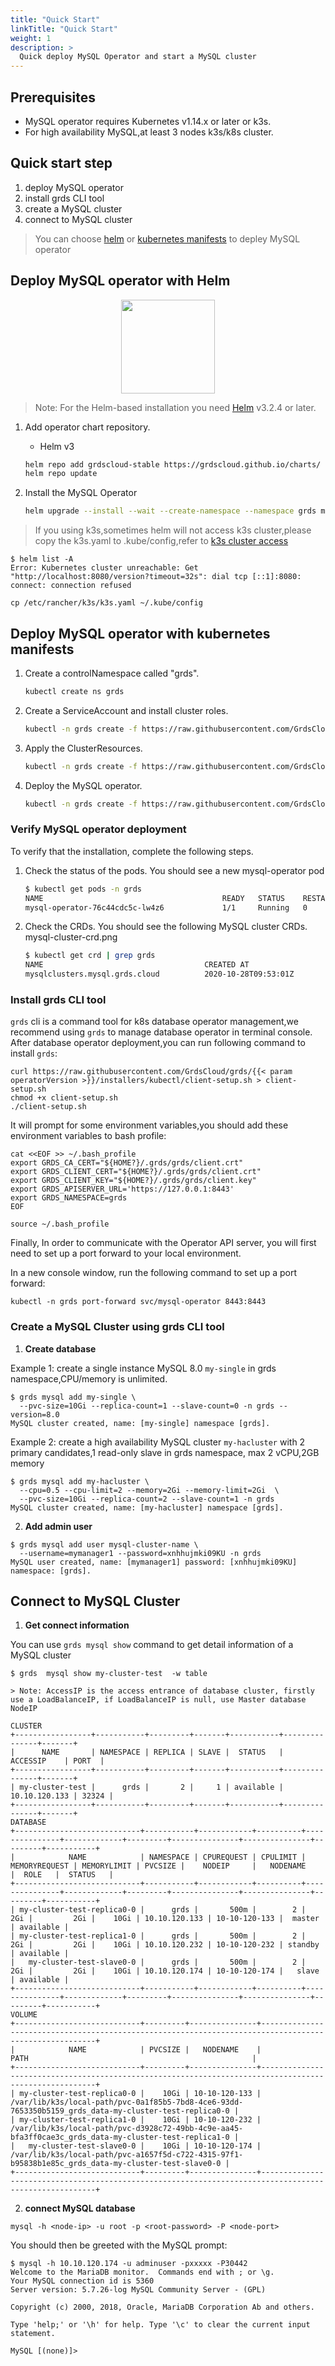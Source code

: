 ```yaml
---
title: "Quick Start"
linkTitle: "Quick Start"
weight: 1
description: >
  Quick deploy MySQL Operator and start a MySQL cluster
---
```


## Prerequisites

- MySQL operator requires Kubernetes v1.14.x or later or k3s.
- For high availability MySQL,at least 3 nodes k3s/k8s cluster.

## Quick start step
1. deploy MySQL operator
2. install grds CLI tool
3. create a MySQL cluster
4. connect to MySQL cluster

> You can choose [helm](#deploy-mysql-operator-with-helm) or [kubernetes manifests](#deploy-mysql-operator-with-kubernetes-manifests) to depley MySQL operator

## Deploy MySQL operator with Helm

<p align="center"><img src="/website/images/helm2.svg" width="150"></p>

> Note: For the Helm-based installation you need [Helm](https://helm.sh/docs/intro/install/#helm) v3.2.4 or later.

1. Add operator chart repository.
    - Helm v3
    ```bash
    helm repo add grdscloud-stable https://grdscloud.github.io/charts/
    helm repo update
    ```

2. Install the MySQL Operator

    ```bash
    helm upgrade --install --wait --create-namespace --namespace grds mysql-operator grdscloud-stable/mysql-operator
    ```

> If you using k3s,sometimes helm will not access k3s cluster,please copy the k3s.yaml to .kube/config,refer to [k3s cluster access](https://rancher.com/docs/k3s/latest/en/cluster-access)

```
$ helm list -A
Error: Kubernetes cluster unreachable: Get "http://localhost:8080/version?timeout=32s": dial tcp [::1]:8080: connect: connection refused

cp /etc/rancher/k3s/k3s.yaml ~/.kube/config
```

## Deploy MySQL operator with kubernetes manifests


1. Create a controlNamespace called "grds".

    ```bash
    kubectl create ns grds
    ```

2. Create a ServiceAccount and install cluster roles.

    ```bash
    kubectl -n grds create -f https://raw.githubusercontent.com/GrdsCloud/grds/{{< param operatorVersion >}}/installers/manifests/rbac.yaml
    ```

3. Apply the ClusterResources.

    ```bash
    kubectl -n grds create -f https://raw.githubusercontent.com/GrdsCloud/grds/{{< param operatorVersion >}}/installers/manifests/mysql.grds.cloud_mysqlclusters.yaml
    ```

4. Deploy the MySQL operator.

    ```bash
   kubectl -n grds create -f https://raw.githubusercontent.com/GrdsCloud/grds/{{< param operatorVersion >}}/installers/manifests/deployment.yaml
    ```

### Verify MySQL operator deployment

To verify that the installation, complete the following steps.

1. Check the status of the pods. You should see a new mysql-operator pod

    ```bash
    $ kubectl get pods -n grds
    NAME                                        READY   STATUS    RESTARTS   AGE
    mysql-operator-76c44cdc5c-lw4z6             1/1     Running   0          53s
    ```

2. Check the CRDs. You should see the following MySQL cluster CRDs.
mysql-cluster-crd.png

    ```bash
    $ kubectl get crd | grep grds
    NAME                                    CREATED AT
    mysqlclusters.mysql.grds.cloud          2020-10-28T09:53:01Z
    ```

### Install grds CLI tool

`grds` cli is a command tool for k8s database operator management,we recommend using `grds` to manage database operator in terminal console.
After database operator deployment,you can run following command to install `grds`:

```shell
curl https://raw.githubusercontent.com/GrdsCloud/grds/{{< param operatorVersion >}}/installers/kubectl/client-setup.sh > client-setup.sh
chmod +x client-setup.sh
./client-setup.sh
```
It will prompt for some environment variables,you should add these environment variables to bash profile:

```
cat <<EOF >> ~/.bash_profile
export GRDS_CA_CERT="${HOME?}/.grds/grds/client.crt"
export GRDS_CLIENT_CERT="${HOME?}/.grds/grds/client.crt"
export GRDS_CLIENT_KEY="${HOME?}/.grds/grds/client.key"
export GRDS_APISERVER_URL='https://127.0.0.1:8443'
export GRDS_NAMESPACE=grds
EOF

source ~/.bash_profile
```

Finally, In order to communicate with the Operator API server, you will first need to set up a port forward to your local environment.

In a new console window, run the following command to set up a port forward:

```
kubectl -n grds port-forward svc/mysql-operator 8443:8443
```


### Create a MySQL Cluster using grds CLI tool

1. **Create database**

Example 1:
create a single instance MySQL 8.0 `my-single` in grds namespace,CPU/memory is unlimited.

```shell
$ grds mysql add my-single \
  --pvc-size=10Gi --replica-count=1 --slave-count=0 -n grds --version=8.0
MySQL cluster created, name: [my-single] namespace [grds].
```

Example 2:
create a high availability MySQL cluster `my-hacluster` with 2 primary candidates,1 read-only slave in grds namespace,
max 2 vCPU,2GB memory

```shell
$ grds mysql add my-hacluster \
  --cpu=0.5 --cpu-limit=2 --memory=2Gi --memory-limit=2Gi  \
  --pvc-size=10Gi --replica-count=2 --slave-count=1 -n grds
MySQL cluster created, name: [my-hacluster] namespace [grds].
```

2. **Add admin user**
```shell
$ grds mysql add user mysql-cluster-name \
  --username=mymanager1 --password=xnhhujmki09KU -n grds
MySQL user created, name: [mymanager1] password: [xnhhujmki09KU] namespace: [grds].
```


## Connect to MySQL Cluster

1. **Get connect information**

You can use `grds mysql show` command to get detail information of a MySQL cluster

```shell
$ grds  mysql show my-cluster-test  -w table

> Note: AccessIP is the access entrance of database cluster, firstly use a LoadBalanceIP, if LoadBalanceIP is null, use Master database NodeIP

CLUSTER
+-----------------+-----------+---------+-------+-----------+---------------+-------+
|      NAME       | NAMESPACE | REPLICA | SLAVE |  STATUS   |   ACCESSIP    | PORT  |
+-----------------+-----------+---------+-------+-----------+---------------+-------+
| my-cluster-test |      grds |       2 |     1 | available | 10.10.120.133 | 32324 |
+-----------------+-----------+---------+-------+-----------+---------------+-------+
DATABASE
+----------------------------+-----------+------------+----------+---------------+-------------+---------+---------------+---------------+---------+-----------+
|            NAME            | NAMESPACE | CPUREQUEST | CPULIMIT | MEMORYREQUEST | MEMORYLIMIT | PVCSIZE |    NODEIP     |   NODENAME    |  ROLE   |  STATUS   |
+----------------------------+-----------+------------+----------+---------------+-------------+---------+---------------+---------------+---------+-----------+
| my-cluster-test-replica0-0 |      grds |       500m |        2 |           2Gi |         2Gi |    10Gi | 10.10.120.133 | 10-10-120-133 |  master | available |
| my-cluster-test-replica1-0 |      grds |       500m |        2 |           2Gi |         2Gi |    10Gi | 10.10.120.232 | 10-10-120-232 | standby | available |
|   my-cluster-test-slave0-0 |      grds |       500m |        2 |           2Gi |         2Gi |    10Gi | 10.10.120.174 | 10-10-120-174 |   slave | available |
+----------------------------+-----------+------------+----------+---------------+-------------+---------+---------------+---------------+---------+-----------+
VOLUME
+----------------------------+---------+---------------+-------------------------------------------------------------------------------------------------------+
|            NAME            | PVCSIZE |   NODENAME    |                                                 PATH                                                  |
+----------------------------+---------+---------------+-------------------------------------------------------------------------------------------------------+
| my-cluster-test-replica0-0 |    10Gi | 10-10-120-133 | /var/lib/k3s/local-path/pvc-0a1f85b5-7bd8-4ce6-93dd-7653350b5159_grds_data-my-cluster-test-replica0-0 |
| my-cluster-test-replica1-0 |    10Gi | 10-10-120-232 | /var/lib/k3s/local-path/pvc-d3928c72-49bb-4c9e-aa45-bfa3ff0cae3c_grds_data-my-cluster-test-replica1-0 |
|   my-cluster-test-slave0-0 |    10Gi | 10-10-120-174 |   /var/lib/k3s/local-path/pvc-a1657f5d-c722-4315-97f1-b95838b1e85c_grds_data-my-cluster-test-slave0-0 |
+----------------------------+---------+---------------+-------------------------------------------------------------------------------------------------------+
```

2. **connect MySQL database**

```
mysql -h <node-ip> -u root -p <root-password> -P <node-port>
```

You should then be greeted with the MySQL prompt:

```
$ mysql -h 10.10.120.174 -u adminuser -pxxxxx -P30442
Welcome to the MariaDB monitor.  Commands end with ; or \g.
Your MySQL connection id is 5360
Server version: 5.7.26-log MySQL Community Server - (GPL)

Copyright (c) 2000, 2018, Oracle, MariaDB Corporation Ab and others.

Type 'help;' or '\h' for help. Type '\c' to clear the current input statement.

MySQL [(none)]>
```





